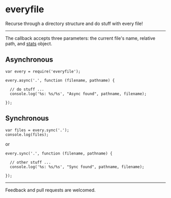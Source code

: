 # everyfile
Recurse through a directory structure and do stuff with every file!

---

The callback accepts three parameters: the current file's name, relative path, and [stats](https://nodejs.org/api/fs.html#fs_class_fs_stats) object.

## Asynchronous

```
var every = require('everyfile');

every.async('.', function (filename, pathname) {
  
  // do stuff ...
  console.log('%s: %s/%s', "Async found", pathname, filename);

});
```


## Synchronous

```
var files = every.sync('.');
console.log(files);
```
or
```
every.sync('.', function (filename, pathname) {
  
  // other stuff ...
  console.log('%s: %s/%s', "Sync found", pathname, filename);

});
```

---

Feedback and pull requests are welcomed.
